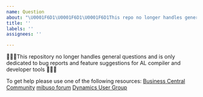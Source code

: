 ```yaml
---
name: Question
about: "\U0001F6D1\U0001F6D1\U0001F6D1This repo no longer handles general questions\U0001F6D1\U0001F6D1\U0001F6D1"
title: ''
labels: ''
assignees: ''

---
```


🔻🔻🔻This repository no longer handles general questions and is only dedicated to bug reports and feature suggestions for AL compiler and developer tools 🔻🔻🔻

To get help please use one of the following resources:
[Business Central Community](https://community.dynamics.com/business/f/758)
[mibuso forum](https://forum.mibuso.com/categories/nav-three-tier)
[Dynamics User Group](https://dynamicsuser.net/nav/f/developers)
